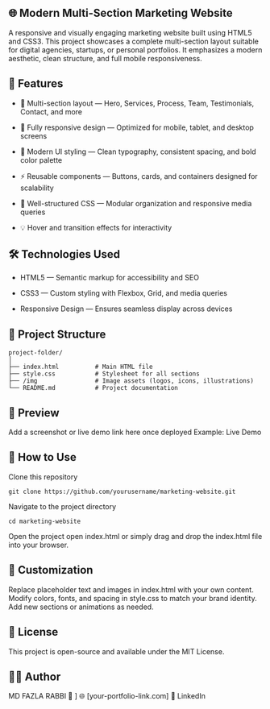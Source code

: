 ## 🌐 Modern Multi-Section Marketing Website

A responsive and visually engaging marketing website built using HTML5 and CSS3.
This project showcases a complete multi-section layout suitable for digital agencies, startups, or personal portfolios. It emphasizes a modern aesthetic, clean structure, and full mobile responsiveness.

## 🚀 Features

- 🧩 Multi-section layout — Hero, Services, Process, Team, Testimonials, Contact, and more

- 📱 Fully responsive design — Optimized for mobile, tablet, and desktop screens

- 🎨 Modern UI styling — Clean typography, consistent spacing, and bold color palette

- ⚡ Reusable components — Buttons, cards, and containers designed for scalability

- 🧠 Well-structured CSS — Modular organization and responsive media queries

- 💡 Hover and transition effects for interactivity

## 🛠️ Technologies Used

- HTML5 — Semantic markup for accessibility and SEO

- CSS3 — Custom styling with Flexbox, Grid, and media queries

- Responsive Design — Ensures seamless display across devices

## 📂 Project Structure
```
project-folder/
│
├── index.html          # Main HTML file
├── style.css           # Stylesheet for all sections
├── /img                # Image assets (logos, icons, illustrations)
└── README.md           # Project documentation
```
## 📸 Preview

Add a screenshot or live demo link here once deployed
Example: Live Demo

## 🧭 How to Use

Clone this repository
```
git clone https://github.com/yourusername/marketing-website.git
```
Navigate to the project directory
```
cd marketing-website
```
Open the project
open index.html
or simply drag and drop the index.html file into your browser.

## 🧱 Customization

Replace placeholder text and images in index.html with your own content.
Modify colors, fonts, and spacing in style.css to match your brand identity.
Add new sections or animations as needed.

## 📄 License
This project is open-source and available under the MIT License.

## 👨‍💻 Author
MD FAZLA RABBI
📧 
]
🌐 [your-portfolio-link.com]
💼 LinkedIn
